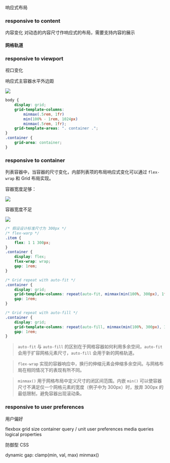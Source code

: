 响应式布局

### responsive to content

内容变化
对动态的内容尺寸作响应式的布局，需要支持内容的展示

#### 网格轨道

### responsive to viewport

视口变化

响应式主容器水平外边距

![](https://cdn.staticaly.com/gh/NosignaL994/Assets@main/images/responsive-main-margin.2biwrth5d63o.gif)

```css
body {
	display: grid;
	grid-template-columns:
		minmax(.5rem, 1fr)
		min(100% - 1rem, 1024px)
		minmax(.5rem, 1fr);
	grid-template-areas: ". container .";
}
.container {
	grid-area: container;
}
```

### responsive to container

列表容器中，当容器的尺寸变化，内部列表项的布局响应式变化可以通过 `flex-wrap` 和 Grid 布局实现。

容器宽度足够：

![](https://cdn.staticaly.com/gh/NosignaL994/Assets@main/images/1100px.7gsrhjcjj9s0.webp)

容器宽度不足

![](https://cdn.staticaly.com/gh/NosignaL994/Assets@main/images/540px.5744wbdy6x00.webp)

```css
/* 假设设计标准尺寸为 300px */
/* flex-warp */
.item {
	flex: 1 1 300px;
}
.container {
	display: flex;
	flex-wrap: wrap;
	gap: 1rem;
}

/* Grid repeat with auto-fit */
.container {
	display: grid;
	grid-template-columns: repeat(auto-fit, minmax(min(100%, 300px), 1fr));
	gap: 1rem;
}

/* Grid repeat with auto-fill */
.container {
	display: grid;
	grid-template-columns: repeat(auto-fill, minmax(min(100%, 300px), 1fr));
	gap: 1rem;
}
```

> `auto-fit` 与 `auto-fill` 的区别在于网格容器如何利用多余空间，`auto-fit` 会用于扩容网格元素尺寸，`auto-fill` 会用于新的网格轨道。

> `flex-wrap` 实现的容器响应中，换行的伸缩元素会伸缩多余空间。与网格布局在相同情况下的表现有所不同。

> `minmax()` 用于网格布局中定义尺寸的闭区间范围。内嵌 `min()` 可以使容器尺寸不满足仅一个网格元素的宽度（例子中为 300px）时，放弃 300px 的最低限制，避免容器出现滚动条。

### responsive to user preferences

用户偏好

flexbox
grid
size container query / unit
user preferences media queries
logical properties

防御型 CSS

dynamic gap: clamp(min, val, max)
minmax()
